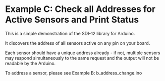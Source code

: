 # Example C: Check all Addresses for Active Sensors and Print Status<!-- {#example_c_page} -->

This is a simple demonstration of the SDI-12 library for Arduino.

It discovers the address of all sensors active on any pin on your board.

Each sensor should have a unique address already - if not, multiple sensors may respond simultaneously to the same request and the output will not be readable by the Arduino.

To address a sensor, please see Example B: b_address_change.ino

[//]: # ( @section c_check_all_addresses_pio PlatformIO Configuration )

[//]: # ( @include{lineno} c_check_all_addresses/platformio.ini )

[//]: # ( @section c_check_all_addresses_code The Complete Example )

[//]: # ( @include{lineno} c_check_all_addresses/c_check_all_addresses.ino )
